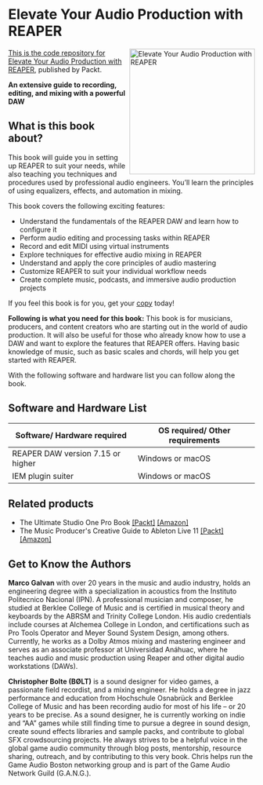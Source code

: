 # Elevate Your Audio Production with REAPER

<a href="https://www.packtpub.com/en-us/product/elevate-your-audio-production-with-reaper-9781835885437"> <img src="https://content.packt.com/_/image/original/B22116/cover_image.jpg" alt="Elevate Your Audio Production with REAPER" itemprop="url" height="256px" align="right">

This is the code repository for [Elevate Your Audio Production with REAPER](https://www.packtpub.com/en-us/product/elevate-your-audio-production-with-reaper-9781835885437), published by Packt.

**An extensive guide to recording, editing, and mixing with a powerful DAW**

## What is this book about?
This book will guide you in setting up REAPER to suit your needs, while also teaching you techniques and procedures used by professional audio engineers. You’ll learn the principles of using equalizers, effects, and automation in mixing.

This book covers the following exciting features:
* Understand the fundamentals of the REAPER DAW and learn how to configure it
* Perform audio editing and processing tasks within REAPER
* Record and edit MIDI using virtual instruments
* Explore techniques for effective audio mixing in REAPER
* Understand and apply the core principles of audio mastering
* Customize REAPER to suit your individual workflow needs
* Create complete music, podcasts, and immersive audio production projects

If you feel this book is for you, get your [copy](https://a.co/d/iI1RtFP) today!

**Following is what you need for this book:**
This book is for musicians, producers, and content creators who are starting out in the world of audio production. It will also be useful for those who already know how to use a DAW and want to explore the features that REAPER offers. Having basic knowledge of music, such as basic scales and chords, will help you get started with REAPER.

With the following software and hardware list you can follow along the book.

## Software and Hardware List
| Software/ Hardware required | OS required/ Other requirements |
| ------------------------------------ | ----------------------------------- |
| REAPER DAW version 7.15 or higher | Windows or macOS |
| IEM plugin suiter | Windows or macOS |

## Related products
* The Ultimate Studio One Pro Book [[Packt]](https://www.packtpub.com/en-us/product/the-ultimate-studio-one-pro-book-9781803246567) [[Amazon]](https://a.co/d/7KWsk86)
* The Music Producer's Creative Guide to Ableton Live 11 [[Packt]](https://www.packtpub.com/en-us/product/the-music-producers-creative-guide-to-ableton-live-11-9781801818605) [[Amazon]](https://a.co/d/bRhf5au)

## Get to Know the Authors
**Marco Galvan**
with over 20 years in the music and audio industry, holds an engineering degree with a specialization in acoustics from the Instituto Politecnico Nacional (IPN). A professional musician and composer, he studied at Berklee College of Music and is certified in musical theory and keyboards by the ABRSM and Trinity College London. His audio credentials include courses at Alchemea College in London, and certifications such as Pro Tools Operator and Meyer Sound System Design, among others. Currently, he works as a Dolby Atmos mixing and mastering engineer and serves as an associate professor at Universidad Anáhuac, where he teaches audio and music production using Reaper and other digital audio workstations (DAWs).

**Christopher Bolte (BØLT)** 
is a sound designer for video games, a passionate field recordist, and a mixing engineer. He holds a degree in jazz performance and education from Hochschule Osnabrück and Berklee College of Music and has been recording audio for most of his life – or 20 years to be precise. As a sound designer, he is currently working on indie and “AA” games while still finding time to pursue a degree in sound design, create sound effects libraries and sample packs, and contribute to global SFX crowdsourcing projects. He always strives to be a helpful voice in the global game audio community through blog posts, mentorship, resource sharing, outreach, and by contributing to this very book. Chris helps run the Game Audio Boston networking group and is part of the Game Audio Network Guild (G.A.N.G.).





